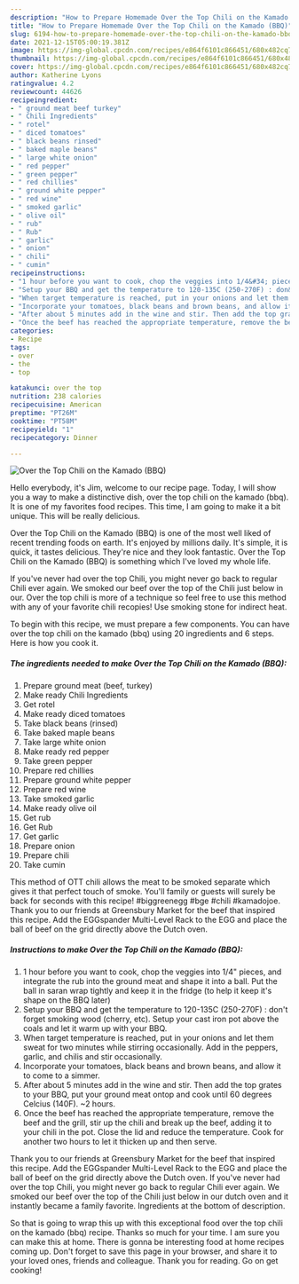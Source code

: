 ```yaml
---
description: "How to Prepare Homemade Over the Top Chili on the Kamado (BBQ)"
title: "How to Prepare Homemade Over the Top Chili on the Kamado (BBQ)"
slug: 6194-how-to-prepare-homemade-over-the-top-chili-on-the-kamado-bbq
date: 2021-12-15T05:00:19.381Z
image: https://img-global.cpcdn.com/recipes/e864f6101c866451/680x482cq70/over-the-top-chili-on-the-kamado-bbq-recipe-main-photo.jpg
thumbnail: https://img-global.cpcdn.com/recipes/e864f6101c866451/680x482cq70/over-the-top-chili-on-the-kamado-bbq-recipe-main-photo.jpg
cover: https://img-global.cpcdn.com/recipes/e864f6101c866451/680x482cq70/over-the-top-chili-on-the-kamado-bbq-recipe-main-photo.jpg
author: Katherine Lyons
ratingvalue: 4.2
reviewcount: 44626
recipeingredient:
- " ground meat beef turkey"
- " Chili Ingredients"
- " rotel"
- " diced tomatoes"
- " black beans rinsed"
- " baked maple beans"
- " large white onion"
- " red pepper"
- " green pepper"
- " red chillies"
- " ground white pepper"
- " red wine"
- " smoked garlic"
- " olive oil"
- " rub"
- " Rub"
- " garlic"
- " onion"
- " chili"
- " cumin"
recipeinstructions:
- "1 hour before you want to cook, chop the veggies into 1/4&#34; pieces, and integrate the rub into the ground meat and shape it into a ball. Put the ball in saran wrap tightly and keep it in the fridge (to help it keep it&#39;s shape on the BBQ later)"
- "Setup your BBQ and get the temperature to 120-135C (250-270F) : don&#39;t forget smoking wood (cherry, etc). Setup your cast iron pot above the coals and let it warm up with your BBQ."
- "When target temperature is reached, put in your onions and let them sweat for two minutes while stirring occasionally. Add in the peppers, garlic, and chilis and stir occasionally."
- "Incorporate your tomatoes, black beans and brown beans, and allow it to come to a simmer."
- "After about 5 minutes add in the wine and stir. Then add the top grates to your BBQ, put your ground meat ontop and cook until 60 degrees Celcius (140F). ~2 hours."
- "Once the beef has reached the appropriate temperature, remove the beef and the grill, stir up the chili and break up the beef, adding it to your chili in the pot. Close the lid and reduce the temperature. Cook for another two hours to let it thicken up and then serve."
categories:
- Recipe
tags:
- over
- the
- top

katakunci: over the top 
nutrition: 238 calories
recipecuisine: American
preptime: "PT26M"
cooktime: "PT58M"
recipeyield: "1"
recipecategory: Dinner

---
```



![Over the Top Chili on the Kamado (BBQ)](https://img-global.cpcdn.com/recipes/e864f6101c866451/680x482cq70/over-the-top-chili-on-the-kamado-bbq-recipe-main-photo.jpg)

Hello everybody, it's Jim, welcome to our recipe page. Today, I will show you a way to make a distinctive dish, over the top chili on the kamado (bbq). It is one of my favorites food recipes. This time, I am going to make it a bit unique. This will be really delicious.

Over the Top Chili on the Kamado (BBQ) is one of the most well liked of recent trending foods on earth. It's enjoyed by millions daily. It's simple, it is quick, it tastes delicious. They're nice and they look fantastic. Over the Top Chili on the Kamado (BBQ) is something which I've loved my whole life.

If you&#39;ve never had over the top Chili, you might never go back to regular Chili ever again. We smoked our beef over the top of the Chili just below in our. Over the top chili is more of a technique so feel free to use this method with any of your favorite chili recopies! Use smoking stone for indirect heat.


To begin with this recipe, we must prepare a few components. You can have over the top chili on the kamado (bbq) using 20 ingredients and 6 steps. Here is how you cook it.

<!--inarticleads1-->

##### The ingredients needed to make Over the Top Chili on the Kamado (BBQ):

1. Prepare  ground meat (beef, turkey)
1. Make ready  Chili Ingredients
1. Get  rotel
1. Make ready  diced tomatoes
1. Take  black beans (rinsed)
1. Take  baked maple beans
1. Take  large white onion
1. Make ready  red pepper
1. Take  green pepper
1. Prepare  red chillies
1. Prepare  ground white pepper
1. Prepare  red wine
1. Take  smoked garlic
1. Make ready  olive oil
1. Get  rub
1. Get  Rub
1. Get  garlic
1. Prepare  onion
1. Prepare  chili
1. Take  cumin


This method of OTT chili allows the meat to be smoked separate which gives it that perfect touch of smoke. You&#39;ll family or guests will surely be back for seconds with this recipe! #biggreenegg #bge #chili #kamadojoe. Thank you to our friends at Greensbury Market for the beef that inspired this recipe. Add the EGGspander Multi-Level Rack to the EGG and place the ball of beef on the grid directly above the Dutch oven. 

<!--inarticleads2-->

##### Instructions to make Over the Top Chili on the Kamado (BBQ):

1. 1 hour before you want to cook, chop the veggies into 1/4&#34; pieces, and integrate the rub into the ground meat and shape it into a ball. Put the ball in saran wrap tightly and keep it in the fridge (to help it keep it&#39;s shape on the BBQ later)
1. Setup your BBQ and get the temperature to 120-135C (250-270F) : don&#39;t forget smoking wood (cherry, etc). Setup your cast iron pot above the coals and let it warm up with your BBQ.
1. When target temperature is reached, put in your onions and let them sweat for two minutes while stirring occasionally. Add in the peppers, garlic, and chilis and stir occasionally.
1. Incorporate your tomatoes, black beans and brown beans, and allow it to come to a simmer.
1. After about 5 minutes add in the wine and stir. Then add the top grates to your BBQ, put your ground meat ontop and cook until 60 degrees Celcius (140F). ~2 hours.
1. Once the beef has reached the appropriate temperature, remove the beef and the grill, stir up the chili and break up the beef, adding it to your chili in the pot. Close the lid and reduce the temperature. Cook for another two hours to let it thicken up and then serve.


Thank you to our friends at Greensbury Market for the beef that inspired this recipe. Add the EGGspander Multi-Level Rack to the EGG and place the ball of beef on the grid directly above the Dutch oven. If you&#39;ve never had over the top Chili, you might never go back to regular Chili ever again. We smoked our beef over the top of the Chili just below in our dutch oven and it instantly became a family favorite. Ingredients at the bottom of description. 

So that is going to wrap this up with this exceptional food over the top chili on the kamado (bbq) recipe. Thanks so much for your time. I am sure you can make this at home. There is gonna be interesting food at home recipes coming up. Don't forget to save this page in your browser, and share it to your loved ones, friends and colleague. Thank you for reading. Go on get cooking!
